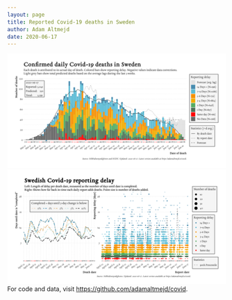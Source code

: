 ```yaml
---
layout: page
title: Reported Covid-19 deaths in Sweden
author: Adam Altmejd
date: 2020-06-17
---
```


![Graph of Swedish Covid-19 deaths with reporting delay.](deaths_lag_sweden_2020-06-17.png "Swedish Covid-19 deaths.")
![Graph of Swedish Covid-19 reporting delay in daily deaths.](lag_trend_sweden_2020-06-17.png "Trend in Swedish Covid-19 mortality reporting delay.")
For code and data, visit <https://github.com/adamaltmejd/covid>.
